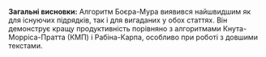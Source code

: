 **Загальні висновки:** Алгоритм Боєра-Мура виявився найшвидшим як для існуючих підрядків, так і для вигаданих у обох статтях. Він демонструє кращу продуктивність порівняно з алгоритмами Кнута-Морріса-Пратта (КМП) і Рабіна-Карпа, особливо при роботі з довшими текстами.